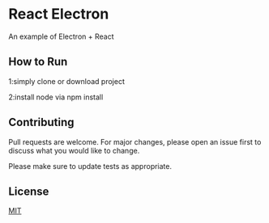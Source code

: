 # React Electron

An example of Electron + React

## How to Run

1:simply clone or download project 

2:install node via npm install


## Contributing
Pull requests are welcome. For major changes, please open an issue first to discuss what you would like to change.

Please make sure to update tests as appropriate.

## License
[MIT](https://choosealicense.com/licenses/mit/)
